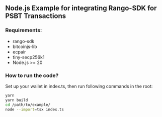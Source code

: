 ## Node.js Example for integrating Rango-SDK for PSBT Transactions

### Requirements:

- rango-sdk
- bitcoinjs-lib
- ecpair
- tiny-secp256k1
- Node.js >= 20

### How to run the code?

Set up your wallet in index.ts, then run following commands in the root:

```sh
yarn 
yarn build
cd /path/to/example/
node --import=tsx index.ts
```
